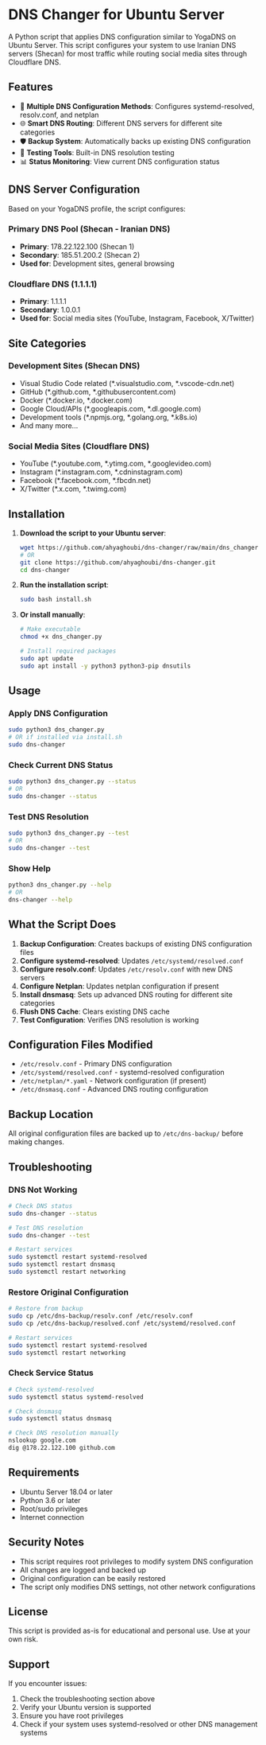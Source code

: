 # DNS Changer for Ubuntu Server

A Python script that applies DNS configuration similar to YogaDNS on Ubuntu Server. This script configures your system to use Iranian DNS servers (Shecan) for most traffic while routing social media sites through Cloudflare DNS.

## Features

- 🔧 **Multiple DNS Configuration Methods**: Configures systemd-resolved, resolv.conf, and netplan
- 🌐 **Smart DNS Routing**: Different DNS servers for different site categories
- 🛡️ **Backup System**: Automatically backs up existing DNS configuration
- 🧪 **Testing Tools**: Built-in DNS resolution testing
- 📊 **Status Monitoring**: View current DNS configuration status

## DNS Server Configuration

Based on your YogaDNS profile, the script configures:

### Primary DNS Pool (Shecan - Iranian DNS)
- **Primary**: 178.22.122.100 (Shecan 1)
- **Secondary**: 185.51.200.2 (Shecan 2)
- **Used for**: Development sites, general browsing

### Cloudflare DNS (1.1.1.1)
- **Primary**: 1.1.1.1
- **Secondary**: 1.0.0.1
- **Used for**: Social media sites (YouTube, Instagram, Facebook, X/Twitter)

## Site Categories

### Development Sites (Shecan DNS)
- Visual Studio Code related (*.visualstudio.com, *.vscode-cdn.net)
- GitHub (*.github.com, *.githubusercontent.com)
- Docker (*.docker.io, *.docker.com)
- Google Cloud/APIs (*.googleapis.com, *.dl.google.com)
- Development tools (*.npmjs.org, *.golang.org, *.k8s.io)
- And many more...

### Social Media Sites (Cloudflare DNS)
- YouTube (*.youtube.com, *.ytimg.com, *.googlevideo.com)
- Instagram (*.instagram.com, *.cdninstagram.com)
- Facebook (*.facebook.com, *.fbcdn.net)
- X/Twitter (*.x.com, *.twimg.com)

## Installation

1. **Download the script to your Ubuntu server**:
   ```bash
   wget https://github.com/ahyaghoubi/dns-changer/raw/main/dns_changer.py
   # OR
   git clone https://github.com/ahyaghoubi/dns-changer.git
   cd dns-changer
   ```

2. **Run the installation script**:
   ```bash
   sudo bash install.sh
   ```

3. **Or install manually**:
   ```bash
   # Make executable
   chmod +x dns_changer.py
   
   # Install required packages
   sudo apt update
   sudo apt install -y python3 python3-pip dnsutils
   ```

## Usage

### Apply DNS Configuration
```bash
sudo python3 dns_changer.py
# OR if installed via install.sh
sudo dns-changer
```

### Check Current DNS Status
```bash
sudo python3 dns_changer.py --status
# OR
sudo dns-changer --status
```

### Test DNS Resolution
```bash
sudo python3 dns_changer.py --test
# OR
sudo dns-changer --test
```

### Show Help
```bash
python3 dns_changer.py --help
# OR
dns-changer --help
```

## What the Script Does

1. **Backup Configuration**: Creates backups of existing DNS configuration files
2. **Configure systemd-resolved**: Updates `/etc/systemd/resolved.conf`
3. **Configure resolv.conf**: Updates `/etc/resolv.conf` with new DNS servers
4. **Configure Netplan**: Updates netplan configuration if present
5. **Install dnsmasq**: Sets up advanced DNS routing for different site categories
6. **Flush DNS Cache**: Clears existing DNS cache
7. **Test Configuration**: Verifies DNS resolution is working

## Configuration Files Modified

- `/etc/resolv.conf` - Primary DNS configuration
- `/etc/systemd/resolved.conf` - systemd-resolved configuration
- `/etc/netplan/*.yaml` - Network configuration (if present)
- `/etc/dnsmasq.conf` - Advanced DNS routing configuration

## Backup Location

All original configuration files are backed up to `/etc/dns-backup/` before making changes.

## Troubleshooting

### DNS Not Working
```bash
# Check DNS status
sudo dns-changer --status

# Test DNS resolution
sudo dns-changer --test

# Restart services
sudo systemctl restart systemd-resolved
sudo systemctl restart dnsmasq
sudo systemctl restart networking
```

### Restore Original Configuration
```bash
# Restore from backup
sudo cp /etc/dns-backup/resolv.conf /etc/resolv.conf
sudo cp /etc/dns-backup/resolved.conf /etc/systemd/resolved.conf

# Restart services
sudo systemctl restart systemd-resolved
sudo systemctl restart networking
```

### Check Service Status
```bash
# Check systemd-resolved
sudo systemctl status systemd-resolved

# Check dnsmasq
sudo systemctl status dnsmasq

# Check DNS resolution manually
nslookup google.com
dig @178.22.122.100 github.com
```

## Requirements

- Ubuntu Server 18.04 or later
- Python 3.6 or later
- Root/sudo privileges
- Internet connection

## Security Notes

- This script requires root privileges to modify system DNS configuration
- All changes are logged and backed up
- Original configuration can be easily restored
- The script only modifies DNS settings, not other network configurations

## License

This script is provided as-is for educational and personal use. Use at your own risk.

## Support

If you encounter issues:
1. Check the troubleshooting section above
2. Verify your Ubuntu version is supported
3. Ensure you have root privileges
4. Check if your system uses systemd-resolved or other DNS management systems

